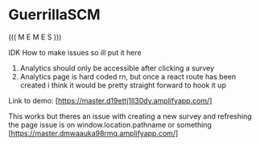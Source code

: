 # GuerrillaSCM
((( M E M E S )))

IDK How to make issues so ill put it here

1. Analytics should only be accessible after clicking a survey
2. Analytics page is hard coded rn, but once a react route has been created i think it would be pretty straight forward to hook it up

Link to demo: 
[https://master.d19ettj1ll30dy.amplifyapp.com/]

This works but theres an issue with creating a new survey and refreshing the page
issue is on window.location.pathname or something
[https://master.dmwaauka98rmq.amplifyapp.com/]